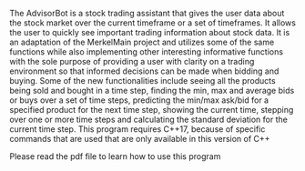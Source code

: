 The AdvisorBot is a stock trading assistant that gives the user data about the stock market over the 
current timeframe or a set of timeframes. It allows the user to quickly see important trading 
information about stock data. It is an adaptation of the MerkelMain project and utilizes some of the 
same functions while also implementing other interesting informative functions with the sole 
purpose of providing a user with clarity on a trading environment so that informed decisions can be 
made when bidding and buying. Some of the new functionalities include seeing all the products 
being sold and bought in a time step, finding the min, max and average bids or buys over a set of 
time steps, predicting the min/max ask/bid for a specified product for the next time step, showing 
the current time, stepping over one or more time steps and calculating the standard deviation for 
the current time step. This program requires C++17, because of specific commands that are used 
that are only available in this version of C++

Please read the pdf file to learn how to use this program
